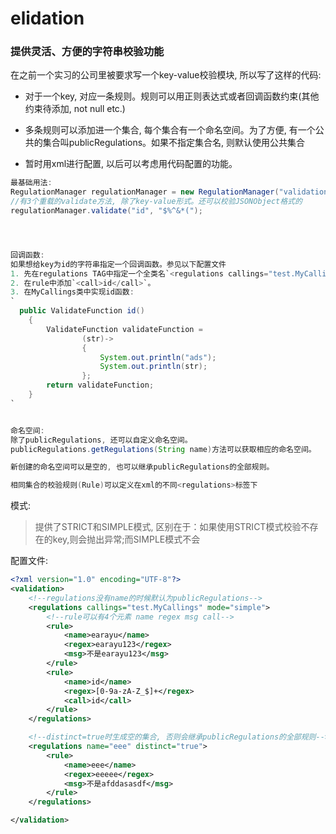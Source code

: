 # elidation
### 提供灵活、方便的字符串校验功能



在之前一个实习的公司里被要求写一个key-value校验模块, 所以写了这样的代码:

* 对于一个key, 对应一条规则。规则可以用正则表达式或者回调函数约束(其他约束待添加, not null etc.)


* 多条规则可以添加进一个集合, 每个集合有一个命名空间。为了方便, 有一个公共的集合叫publicRegulations。如果不指定集合名, 则默认使用公共集合
* 暂时用xml进行配置, 以后可以考虑用代码配置的功能。



```java
最基础用法:
RegulationManager regulationManager = new RegulationManager("validation.xml");
//有3个重载的validate方法, 除了key-value形式。还可以校验JSONObject格式的
regulationManager.validate("id", "$%^&*(");




回调函数:
如果想给key为id的字符串指定一个回调函数。参见以下配置文件
1. 先在regulations TAG中指定一个全类名`<regulations callings="test.MyCallings">`。该类必须实现Callings接口
2. 在rule中添加`<call>id</call>`。
3. 在MyCallings类中实现id函数:
`
  public ValidateFunction id()
    {
        ValidateFunction validateFunction =
                (str)->
                {
                    System.out.println("ads");
                    System.out.println(str);
                };
        return validateFunction;
    }
`


命名空间:
除了publicRegulations, 还可以自定义命名空间。
publicRegulations.getRegulations(String name)方法可以获取相应的命名空间。

新创建的命名空间可以是空的, 也可以继承publicRegulations的全部规则。

相同集合的校验规则(Rule)可以定义在xml的不同<regulations>标签下
```


模式:
>提供了STRICT和SIMPLE模式, 区别在于：如果使用STRICT模式校验不存在的key,则会抛出异常;而SIMPLE模式不会


配置文件:

```xml
<?xml version="1.0" encoding="UTF-8"?>
<validation>
    <!--regulations没有name的时候默认为publicRegulations-->
    <regulations callings="test.MyCallings" mode="simple">
        <!--rule可以有4个元素 name regex msg call-->
        <rule>
            <name>earayu</name>
            <regex>earayu123</regex>
            <msg>不是earayu123</msg>
        </rule>
        <rule>
            <name>id</name>
            <regex>[0-9a-zA-Z_$]+</regex>
            <call>id</call>
        </rule>
    </regulations>

    <!--distinct=true时生成空的集合, 否则会继承publicRegulations的全部规则-->
    <regulations name="eee" distinct="true">
        <rule>
            <name>eee</name>
            <regex>eeeee</regex>
            <msg>不是afddasasdf</msg>
        </rule>
    </regulations>

</validation>


```

